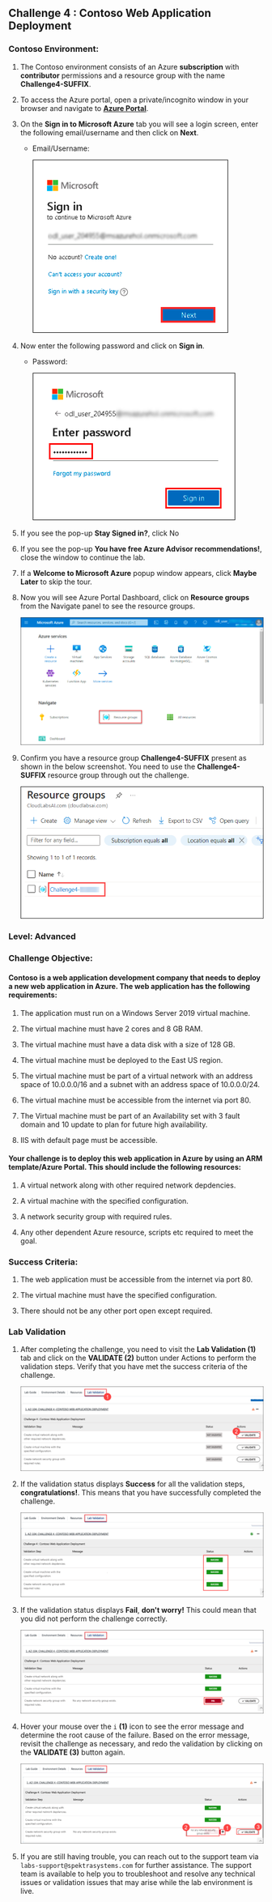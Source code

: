 ## Challenge 4 : Contoso Web Application Deployment

### **Contoso Environment:** 

1. The Contoso environment consists of an Azure **subscription** with **contributor** permissions and a resource group with the name **Challenge4-SUFFIX**.

1. To access the Azure portal, open a private/incognito window in your browser and navigate to **[Azure Portal](https://portal.azure.com)**.

1. On the **Sign in to Microsoft Azure** tab you will see a login screen, enter the following email/username and then click on **Next**. 
   * Email/Username: <inject key="AzureAdUserEmail"></inject>
   
     ![](media/image7.png "Enter Email")
     
1. Now enter the following password and click on **Sign in**.
   * Password: <inject key="AzureAdUserPassword"></inject>
   
     ![](media/image8.png "Enter Password")
     
1. If you see the pop-up **Stay Signed in?**, click No

1. If you see the pop-up **You have free Azure Advisor recommendations!**, close the window to continue the lab.

1. If a **Welcome to Microsoft Azure** popup window appears, click **Maybe Later** to skip the tour.
   
1. Now you will see Azure Portal Dashboard, click on **Resource groups** from the Navigate panel to see the resource groups.

    ![](media/select-rg.png "Resource groups")
   
1. Confirm you have a resource group **Challenge4-SUFFIX** present as shown in the below screenshot. You need to use the **Challenge4-SUFFIX** resource group through out the challenge.

    ![](media/challeng4_RG.png "Resource groups")
    

### **Level:** Advanced 

### **Challenge Objective:**

#### Contoso is a web application development company that needs to deploy a new web application in Azure. The web application has the following requirements:

1. The application must run on a Windows Server 2019 virtual machine.

1. The virtual machine must have 2 cores and 8 GB RAM.

1. The virtual machine must have a data disk with a size of 128 GB.

1. The virtual machine must be deployed to the East US region.

1. The virtual machine must be part of a virtual network with an address space of 10.0.0.0/16 and a subnet with an address space of 10.0.0.0/24.

1. The virtual machine must be accessible from the internet via port 80.
 
1. The Virtual machine must be part of an Availability set with 3 fault domain and 10 update to plan for future high availability. 

1. IIS with default page must be accessible.

#### Your challenge is to deploy this web application in Azure by using an ARM template/Azure Portal. This should include the following resources:

1. A virtual network along with other required network depdencies. 

1. A virtual machine with the specified configuration.

1. A network security group with required rules.

1. Any other dependent Azure resource, scripts etc required to meet the 
goal.

### Success Criteria:

1. The web application must be accessible from the internet via port 80.

1. The virtual machine must have the specified configuration. 

1. There should not be any other port open except required. 


### Lab Validation

1. After completing the challenge, you need to visit the **Lab Validation (1)** tab and click on the **VALIDATE (2)** button under Actions to perform the validation steps. Verify that you have met the success criteria of the challenge. 

    ![](media/challenge4_V01.png "Validation")

1. If the validation status displays **Success** for all the validation steps, **congratulations!**. This means that you have successfully completed the challenge. 

     ![](media/challenge4_V02.png "Validation")
     
1. If the validation status displays **Fail**, **don't worry!** This could mean that you did not perform the challenge correctly.

     ![](media/challenge4_V03.png "Validation")

1. Hover your mouse over the `i` **(1)** icon to see the error message and determine the root cause of the failure. Based on the error message, revisit the challenge as necessary, and redo the validation by clicking on the **VALIDATE (3)** button again.
      
     ![](media/challenge4_V04.png "Validation") 

1. If you are still having trouble, you can reach out to the support team via `labs-support@spektrasystems.com` for further assistance. The support team is available to help you to troubleshoot and resolve any technical issues or validation issues that may arise while the lab environment is live.



